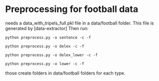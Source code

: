 # Preprocessing for football data

needs a data_with_tripels_full.pkl file in a data/football folder. This file is generated by [data-extractor]
Then run:
	
	python preprocess.py -o sentence -c -f

	python preprocess.py -o delex -c -f

	python preprocess.py -o delex_lower -c -f

	python preprocess.py -o lower -c -f

those create folders in data/football folders for each type.